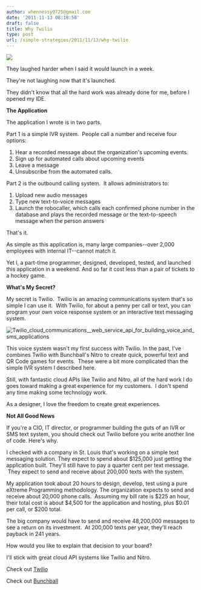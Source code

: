 ```yaml
---
author: whennessy0725@gmail.com
date: '2011-11-13 08:18:58'
draft: false
title: Why Twilio
type: post
url: /simple-strategies/2011/11/13/why-twilio
---
```




  
   ![](http://static1.squarespace.com/static/56c87f52356fb0ec8c23c9b7/56d09107d9fd567b5dd39bee/56d09107d9fd567b5dd39bef/1456509184223/twilio_cloud_communications__web_service_api_for_building_voice_and_sms_applications-scaled500.png)

  



They laughed harder when I said it would launch in a week.

They're not laughing now that it's launched.




They didn't know that all the hard work was already done for me, before I opened my IDE.







**The Application**




The application I wrote is in two parts.




Part 1 is a simple IVR system.  People call a number and receive four options:





  1. Hear a recorded message about the organization's upcoming events.
  2. Sign up for automated calls about upcoming events
  3. Leave a message
  4. Unsubscribe from the automated calls.






Part 2 is the outbound calling system.  It allows administrators to:





  1. Upload new audio messages
  2. Type new text-to-voice messages
  3. Launch the robocaller, which calls each confirmed phone number in the database and plays the recorded message or the text-to-speech message when the person answers



That's it.




As simple as this application is, many large companies--over 2,000 employees with internal IT--cannot match it.




Yet I, a part-time programmer, designed, developed, tested, and launched this application in a weekend. And so far it cost less than a pair of tickets to a hockey game.




**What's My Secret?**




My secret is Twilio.  Twilio is an amazing communications system that's so simple I can use it.  With Twilio, for about a penny per call or text, you can program your own voice response system or an interactive text messaging system.




![Twilio_cloud_communications__web_service_api_for_building_voice_and_sms_applications](http://static1.squarespace.com/static/56c87f52356fb0ec8c23c9b7/t/56d09100d9fd567b5dd39b2e/1456509184223/twilio_cloud_communications__web_service_api_for_building_voice_and_sms_applications-scaled500.png)





This voice system wasn't my first success with Twilio. In the past, I've combines Twilio with Bunchball's Nitro to create quick, powerful text and QR Code games for events.  These were a bit more complicated than the simple IVR system I described here.




Still, with fantastic cloud APIs like Twilio and Nitro, all of the hard work I do goes toward making a great experience for my customers.  I don't spend any time making some technology work.




As a designer, I love the freedom to create great experiences.




**Not All Good News**




If you're a CIO, IT director, or programmer building the guts of an IVR or SMS text system, you should check out Twilio before you write another line of code. Here's why.




I checked with a company in St. Louis that's working on a simple text messaging solution. They expect to spend about $125,000 just getting the application built. They'll still have to pay a quarter cent per text message.  They expect to send and receive about 200,000 texts with the system.




My application took about 20 hours to design, develop, test using a pure eXtreme Programming methodology. The organization expects to send and receive about 20,000 phone calls.  Assuming my bill rate is $225 an hour, their total cost is about $4,500 for the application and hosting, plus $0.01 per call, or $200 total.




The big company would have to send and receive 48,200,000 messages to see a return on its investment.  At 200,000 texts per year, they'll reach payback in 241 years.




How would you like to explain that decision to your board?




I'll stick with great cloud API systems like Twilio and Nitro.




Check out [Twilio](http://www.twilio.com)




Check out [Bunchball](http://www.bunchball.com)



